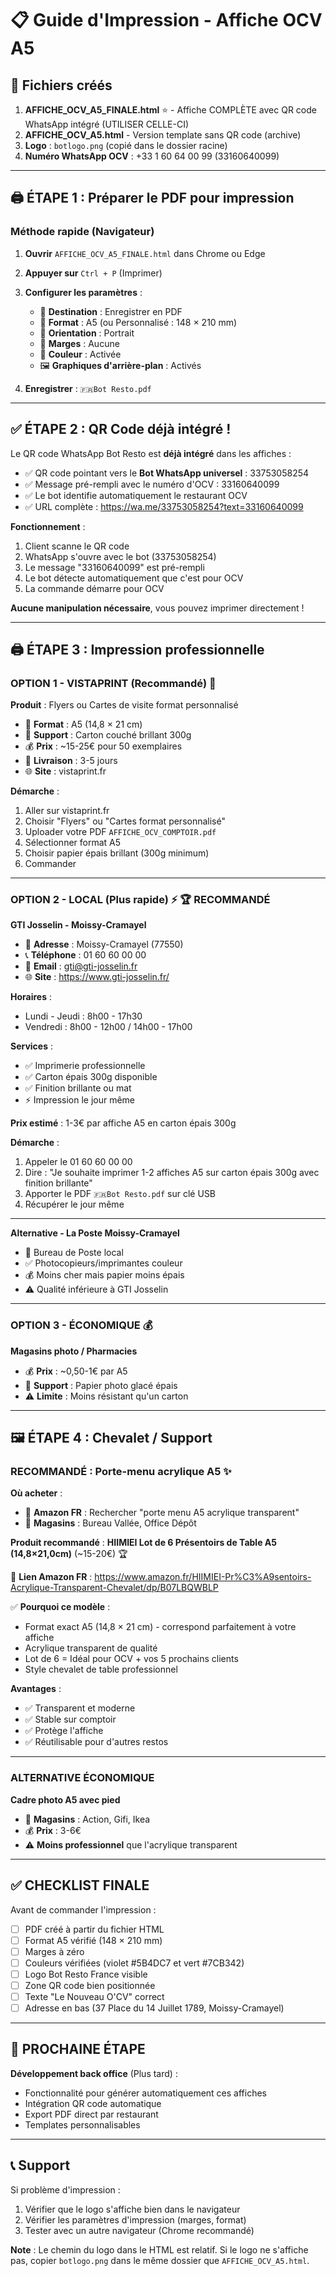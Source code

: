 # 📋 Guide d'Impression - Affiche OCV A5

## 📂 Fichiers créés

1. **AFFICHE_OCV_A5_FINALE.html** ⭐ - Affiche COMPLÈTE avec QR code WhatsApp intégré (UTILISER CELLE-CI)
2. **AFFICHE_OCV_A5.html** - Version template sans QR code (archive)
3. **Logo** : `botlogo.png` (copié dans le dossier racine)
4. **Numéro WhatsApp OCV** : +33 1 60 64 00 99 (33160640099)

---

## 🖨️ ÉTAPE 1 : Préparer le PDF pour impression

### Méthode rapide (Navigateur)

1. **Ouvrir** `AFFICHE_OCV_A5_FINALE.html` dans Chrome ou Edge
2. **Appuyer sur** `Ctrl + P` (Imprimer)
3. **Configurer les paramètres** :
   - 📄 **Destination** : Enregistrer en PDF
   - 📏 **Format** : A5 (ou Personnalisé : 148 × 210 mm)
   - 📐 **Orientation** : Portrait
   - 📏 **Marges** : Aucune
   - 🎨 **Couleur** : Activée
   - 🖼️ **Graphiques d'arrière-plan** : Activés

4. **Enregistrer** : `🇫🇷Bot Resto.pdf`

---

## ✅ ÉTAPE 2 : QR Code déjà intégré !

Le QR code WhatsApp Bot Resto est **déjà intégré** dans les affiches :
- ✅ QR code pointant vers le **Bot WhatsApp universel** : 33753058254
- ✅ Message pré-rempli avec le numéro d'OCV : 33160640099
- ✅ Le bot identifie automatiquement le restaurant OCV
- ✅ URL complète : https://wa.me/33753058254?text=33160640099

**Fonctionnement** :
1. Client scanne le QR code
2. WhatsApp s'ouvre avec le bot (33753058254)
3. Le message "33160640099" est pré-rempli
4. Le bot détecte automatiquement que c'est pour OCV
5. La commande démarre pour OCV

**Aucune manipulation nécessaire**, vous pouvez imprimer directement !

---

## 🖨️ ÉTAPE 3 : Impression professionnelle

### **OPTION 1 - VISTAPRINT (Recommandé)** 💚

**Produit** : Flyers ou Cartes de visite format personnalisé
- 📏 **Format** : A5 (14,8 × 21 cm)
- 📄 **Support** : Carton couché brillant 300g
- 💰 **Prix** : ~15-25€ pour 50 exemplaires
- 🚚 **Livraison** : 3-5 jours
- 🌐 **Site** : vistaprint.fr

**Démarche** :
1. Aller sur vistaprint.fr
2. Choisir "Flyers" ou "Cartes format personnalisé"
3. Uploader votre PDF `AFFICHE_OCV_COMPTOIR.pdf`
4. Sélectionner format A5
5. Choisir papier épais brillant (300g minimum)
6. Commander

---

### **OPTION 2 - LOCAL (Plus rapide)** ⚡ 🏆 RECOMMANDÉ

**GTI Josselin - Moissy-Cramayel**
- 📍 **Adresse** : Moissy-Cramayel (77550)
- 📞 **Téléphone** : 01 60 60 00 00
- 📧 **Email** : gti@gti-josselin.fr
- 🌐 **Site** : https://www.gti-josselin.fr/

**Horaires** :
- Lundi - Jeudi : 8h00 - 17h30
- Vendredi : 8h00 - 12h00 / 14h00 - 17h00

**Services** :
- ✅ Imprimerie professionnelle
- ✅ Carton épais 300g disponible
- ✅ Finition brillante ou mat
- ⚡ Impression le jour même

**Prix estimé** : 1-3€ par affiche A5 en carton épais 300g

**Démarche** :
1. Appeler le 01 60 60 00 00
2. Dire : "Je souhaite imprimer 1-2 affiches A5 sur carton épais 300g avec finition brillante"
3. Apporter le PDF `🇫🇷Bot Resto.pdf` sur clé USB
4. Récupérer le jour même

---

**Alternative - La Poste Moissy-Cramayel**
- 📍 Bureau de Poste local
- ✅ Photocopieurs/imprimantes couleur
- 💰 Moins cher mais papier moins épais
- ⚠️ Qualité inférieure à GTI Josselin

---

### **OPTION 3 - ÉCONOMIQUE** 💰

**Magasins photo / Pharmacies**
- 💰 **Prix** : ~0,50-1€ par A5
- 📄 **Support** : Papier photo glacé épais
- ⚠️ **Limite** : Moins résistant qu'un carton

---

## 🖼️ ÉTAPE 4 : Chevalet / Support

### **RECOMMANDÉ : Porte-menu acrylique A5** ✨

**Où acheter** :
- 🛒 **Amazon FR** : Rechercher "porte menu A5 acrylique transparent"
- 🏪 **Magasins** : Bureau Vallée, Office Dépôt

**Produit recommandé** :
**HIIMIEI Lot de 6 Présentoirs de Table A5 (14,8×21,0cm)** (~15-20€) 🏆

🛒 **Lien Amazon FR** : https://www.amazon.fr/HIIMIEI-Pr%C3%A9sentoirs-Acrylique-Transparent-Chevalet/dp/B07LBQWBLP

✅ **Pourquoi ce modèle** :
- Format exact A5 (14,8 × 21 cm) - correspond parfaitement à votre affiche
- Acrylique transparent de qualité
- Lot de 6 = Idéal pour OCV + vos 5 prochains clients
- Style chevalet de table professionnel

**Avantages** :
- ✅ Transparent et moderne
- ✅ Stable sur comptoir
- ✅ Protège l'affiche
- ✅ Réutilisable pour d'autres restos

---

### **ALTERNATIVE ÉCONOMIQUE**

**Cadre photo A5 avec pied**
- 🏪 **Magasins** : Action, Gifi, Ikea
- 💰 **Prix** : 3-6€
- ⚠️ **Moins professionnel** que l'acrylique transparent

---

## ✅ CHECKLIST FINALE

Avant de commander l'impression :

- [ ] PDF créé à partir du fichier HTML
- [ ] Format A5 vérifié (148 × 210 mm)
- [ ] Marges à zéro
- [ ] Couleurs vérifiées (violet #5B4DC7 et vert #7CB342)
- [ ] Logo Bot Resto France visible
- [ ] Zone QR code bien positionnée
- [ ] Texte "Le Nouveau O'CV" correct
- [ ] Adresse en bas (37 Place du 14 Juillet 1789, Moissy-Cramayel)

---

## 🔄 PROCHAINE ÉTAPE

**Développement back office** (Plus tard) :
- Fonctionnalité pour générer automatiquement ces affiches
- Intégration QR code automatique
- Export PDF direct par restaurant
- Templates personnalisables

---

## 📞 Support

Si problème d'impression :
1. Vérifier que le logo s'affiche bien dans le navigateur
2. Vérifier les paramètres d'impression (marges, format)
3. Tester avec un autre navigateur (Chrome recommandé)

**Note** : Le chemin du logo dans le HTML est relatif. Si le logo ne s'affiche pas, copier `botlogo.png` dans le même dossier que `AFFICHE_OCV_A5.html`.
